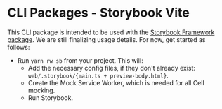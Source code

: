 # CLI Packages - Storybook Vite

This CLI package is intended to be used with the [Storybook Framework package](../../storybook/README.md). We are still finalizing usage details.
For now, get started as follows:
- Run `yarn rw sb` from your project. This will:
  - Add the necessary config files, if they don't already exist: `web/.storybook/{main.ts + preview-body.html}`.
  - Create the Mock Service Worker, which is needed for all Cell mocking.
  - Run Storybook.
